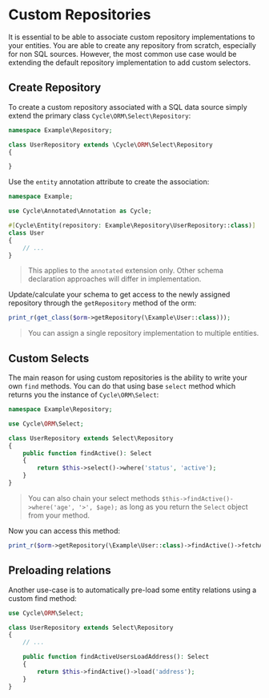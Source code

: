 # Custom Repositories
It is essential to be able to associate custom repository implementations to your entities. You are able to create any repository from scratch, especially for non SQL sources. However, the most common use case would be extending the default
repository implementation to add custom selectors.

## Create Repository
To create a custom repository associated with a SQL data source simply extend the primary class `Cycle\ORM\Select\Repository`:

```php
namespace Example\Repository;

class UserRepository extends \Cycle\ORM\Select\Repository
{

}
```

Use the `entity` annotation attribute to create the association:

```php
namespace Example;

use Cycle\Annotated\Annotation as Cycle;

#[Cycle\Entity(repository: Example\Repository\UserRepository::class)]
class User
{
    // ...
}
```

> This applies to the `annotated` extension only. Other schema declaration approaches will differ in implementation.

Update/calculate your schema to get access to the newly assigned repository through the `getRepository` method of the orm:

```php
print_r(get_class($orm->getRepository(\Example\User::class)));
```

> You can assign a single repository implementation to multiple entities.

## Custom Selects
The main reason for using custom repositories is the ability to write your own `find` methods. You can do that using
base `select` method which returns you the instance of `Cycle\ORM\Select`:

```php
namespace Example\Repository;

use Cycle\ORM\Select;

class UserRepository extends Select\Repository
{
    public function findActive(): Select
    {
        return $this->select()->where('status', 'active');
    }
}
```

> You can also chain your select methods `$this->findActive()->where('age', '>', $age);` as long as you return the `Select`
object from your method.

Now you can access this method:

```php
print_r($orm->getRepository(\Example\User::class)->findActive()->fetchAll());
```

## Preloading relations
Another use-case is to automatically pre-load some entity relations using a custom find method:

```php
use Cycle\ORM\Select;

class UserRepository extends Select\Repository
{
    // ...

    public function findActiveUsersLoadAddress(): Select
    {
        return $this->findActive()->load('address');
    }
}
```
